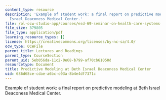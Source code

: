 ```yaml
---
content_type: resource
description: 'Example of student work: a final report on predictive modeling at Beth
  Israel Deaconess Medical Center.'
file: /ol-ocw-studio-app/courses/esd-69-seminar-on-health-care-systems-innovation-fall-2010/686d68cecdaea6bcc03a8b4e4df7371c_MITESD_69F10_predmdlng_fnl.pdf
file_size: 379805
file_type: application/pdf
learning_resource_types: []
license: https://creativecommons.org/licenses/by-nc-sa/4.0/
ocw_type: OCWFile
parent_title: Lectures and Readings
parent_type: CourseSection
parent_uid: 5eb056da-11c2-0e68-b799-af70cb61050d
resourcetype: Document
title: Predictive Modeling at Beth Israel Deaconess Medical Center
uid: 686d68ce-cdae-a6bc-c03a-8b4e4df7371c
---
```

Example of student work: a final report on predictive modeling at Beth Israel Deaconess Medical Center.
